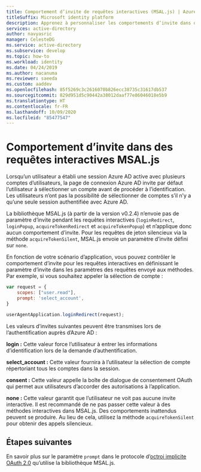 ```yaml
---
title: Comportement d’invite de requêtes interactives (MSAL.js) | Azure
titleSuffix: Microsoft identity platform
description: Apprenez à personnaliser les comportements d’invite dans des appels interactifs à l’aide de la bibliothèque d’authentification Microsoft pour JavaScript (MSAL.js).
services: active-directory
author: navyasric
manager: CelesteDG
ms.service: active-directory
ms.subservice: develop
ms.topic: how-to
ms.workload: identity
ms.date: 04/24/2019
ms.author: nacanuma
ms.reviewer: saeeda
ms.custom: aaddev
ms.openlocfilehash: 85f5269c3c2616070b826ecc38735c31617db537
ms.sourcegitcommit: 829d951d5c90442a38012daaf77e86046018e5b9
ms.translationtype: HT
ms.contentlocale: fr-FR
ms.lasthandoff: 10/09/2020
ms.locfileid: "85477547"
---
```

# <a name="prompt-behavior-in-msaljs-interactive-requests"></a>Comportement d’invite dans des requêtes interactives MSAL.js

Lorsqu’un utilisateur a établi une session Azure AD active avec plusieurs comptes d’utilisateurs, la page de connexion Azure AD invite par défaut l’utilisateur à sélectionner un compte avant de procéder à l’identification. Les utilisateurs n’ont pas la possibilité de sélectionner de comptes s’il n’y a qu’une seule session authentifiée avec Azure AD.

La bibliothèque MSAL.js (à partir de la version v0.2.4) n’envoie pas de paramètre d’invite pendant les requêtes interactives (`loginRedirect`, `loginPopup`, `acquireTokenRedirect` et `acquireTokenPopup`) et n’applique donc aucun comportement d’invite. Pour les requêtes de jeton silencieux via la méthode `acquireTokenSilent`, MSAL.js envoie un paramètre d’invite défini sur `none`.

En fonction de votre scénario d’application, vous pouvez contrôler le comportement d’invite pour les requêtes interactives en définissant le paramètre d’invite dans les paramètres des requêtes envoyé aux méthodes. Par exemple, si vous souhaitez appeler la sélection de compte :

```javascript
var request = {
    scopes: ["user.read"],
    prompt: 'select_account',
}

userAgentApplication.loginRedirect(request);
```


Les valeurs d’invites suivantes peuvent être transmises lors de l’authentification auprès d’Azure AD :

**login :** Cette valeur force l’utilisateur à entrer les informations d’identification lors de la demande d’authentification.

**select_account :** Cette valeur fournira à l’utilisateur la sélection de compte répertoriant tous les comptes dans la session.

**consent :** Cette valeur appelle la boîte de dialogue de consentement OAuth qui permet aux utilisateurs d’accorder des autorisations à l’application.

**none :** Cette valeur garantit que l’utilisateur ne voit pas aucune invite interactive. Il est recommandé de ne pas passer cette valeur à des méthodes interactives dans MSAL.js. Des comportements inattendus peuvent se produire. Au lieu de cela, utilisez la méthode `acquireTokenSilent` pour obtenir des appels silencieux.

## <a name="next-steps"></a>Étapes suivantes

En savoir plus sur le paramètre `prompt` dans le protocole d’[octroi implicite OAuth 2.0](v2-oauth2-implicit-grant-flow.md) qu’utilise la bibliothèque MSAL.js.
